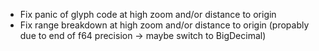- Fix panic of glyph code at high zoom and/or distance to origin
- Fix range breakdown at high zoom and/or distance to origin (propably due to end of f64 precision -> maybe switch to BigDecimal)
